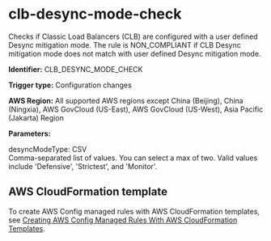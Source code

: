 # clb\-desync\-mode\-check<a name="clb-desync-mode-check"></a>

Checks if Classic Load Balancers \(CLB\) are configured with a user defined Desync mitigation mode\. The rule is NON\_COMPLIANT if CLB Desync mitigation mode does not match with user defined Desync mitigation mode\. 

**Identifier:** CLB\_DESYNC\_MODE\_CHECK

**Trigger type:** Configuration changes

**AWS Region:** All supported AWS regions except China \(Beijing\), China \(Ningxia\), AWS GovCloud \(US\-East\), AWS GovCloud \(US\-West\), Asia Pacific \(Jakarta\) Region

**Parameters:**

desyncModeType: CSV  
Comma\-separated list of values\. You can select a max of two\. Valid values include 'Defensive', 'Strictest', and 'Monitor'\.

## AWS CloudFormation template<a name="w79aac11c32c17b7c63c15"></a>

To create AWS Config managed rules with AWS CloudFormation templates, see [Creating AWS Config Managed Rules With AWS CloudFormation Templates](aws-config-managed-rules-cloudformation-templates.md)\.
